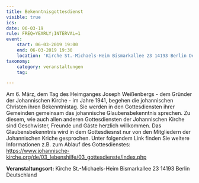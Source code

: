 ```yaml
---
title: Bekenntnisgottesdienst
visible: true
ics: 
date: 06-03-19
rule: FREQ=YEARLY;INTERVAL=1
event:
	start: 06-03-2019 19:00
	end: 06-03-2019 19:30
	location: 'Kirche St.-Michaels-Heim Bismarkallee 23 14193 Berlin Deutschland'
taxonomy:
	category: veranstaltungen
	tag: 

---
```

Am 6. März, dem Tag des Heimganges Joseph Weißenbergs - dem Gründer der Johannischen Kirche - im Jahre 1941, begehen die johannischen Christen ihren Bekenntnistag. Sie werden in den Gottesdiensten ihrer Gemeinden gemeinsam das johannische Glaubensbekenntnis sprechen.
Zu diesem, wie auch allen anderen Gottesdiensten der Johannischen Kirche sind Geschwister, Freunde und Gäste herzlich willkommen. Das Glaubensbekenntnis wird in dem Gottesdiesnst nur von den Mitgliedern der Johannischen Kriche gesprochen. Unter folgendem Link finden Sie weitere Informationen z.B. zum Ablauf des Gottesdienstes: https://www.johannische-kirche.org/de/03_lebenshilfe/03_gottesdienste/index.php


**Veranstaltungsort:** Kirche St.-Michaels-Heim
Bismarkallee 23
14193 Berlin
Deutschland

